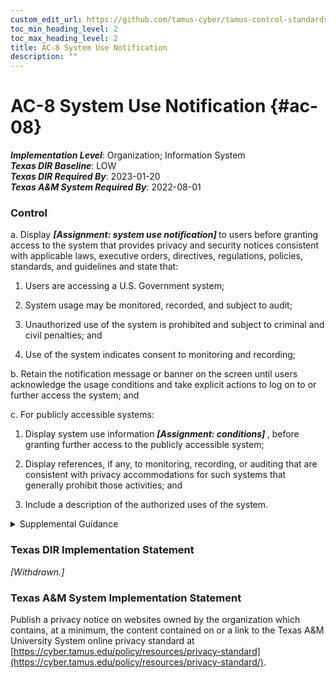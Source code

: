 ```yaml
---
custom_edit_url: https://github.com/tamus-cyber/tamus-control-standards/tree/main/content/tamus.edu/TAMUS_profile.xml
toc_min_heading_level: 2
toc_max_heading_level: 2
title: AC-8 System Use Notification
description: ""
---
```


# AC-8 System Use Notification {#ac-08}

_**Implementation Level**_: Organization; Information System\
_**Texas DIR Baseline**_: LOW\
_**Texas DIR Required By**_: 2023-01-20\
_**Texas A&M System Required By**_: 2022-08-01

### Control



a. Display <strong title="ac-08_odp.01"> <em>[Assignment: system use notification]</em> </strong> to users before granting access to the system that provides privacy and security notices consistent with applicable laws, executive orders, directives, regulations, policies, standards, and guidelines and state that:

1. Users are accessing a U.S. Government system;

2. System usage may be monitored, recorded, and subject to audit;

3. Unauthorized use of the system is prohibited and subject to criminal and civil penalties; and

4. Use of the system indicates consent to monitoring and recording;

b. Retain the notification message or banner on the screen until users acknowledge the usage conditions and take explicit actions to log on to or further access the system; and

c. For publicly accessible systems:

1. Display system use information <strong title="ac-08_odp.02"> <em>[Assignment: conditions]</em> </strong> , before granting further access to the publicly accessible system;

2. Display references, if any, to monitoring, recording, or auditing that are consistent with privacy accommodations for such systems that generally prohibit those activities; and

3. Include a description of the authorized uses of the system.


<details><summary>Supplemental Guidance</summary>System use notifications can be implemented using messages or warning banners displayed before individuals log in to systems. System use notifications are used only for access via logon interfaces with human users. Notifications are not required when human interfaces do not exist. Based on an assessment of risk, organizations consider whether or not a secondary system use notification is needed to access applications or other system resources after the initial network logon. Organizations consider system use notification messages or banners displayed in multiple languages based on organizational needs and the demographics of system users. Organizations consult with the privacy office for input regarding privacy messaging and the Office of the General Counsel or organizational equivalent for legal review and approval of warning banner content.</details>

### Texas DIR Implementation Statement

<em>[Withdrawn.]</em>




### Texas A&M System Implementation Statement

Publish a privacy notice on websites owned by the organization which contains, at a minimum, the content contained on or a link to the Texas A\&M University System online privacy standard at [https://cyber.tamus.edu/policy/resources/privacy-standard](https://cyber.tamus.edu/policy/resources/privacy-standard/).

